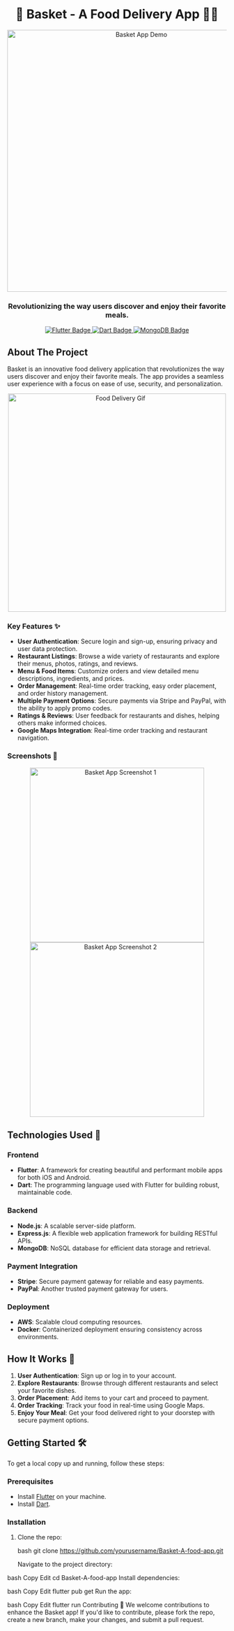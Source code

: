 <h1 align="center">🚀 Basket - A Food Delivery App 🍔🍕</h1>

<p align="center">
  <img src="https://miro.medium.com/max/1360/0*7Q3yvSIv_t0ioJ-Z.gif" alt="Basket App Demo" width="600">
</p>

<h3 align="center">Revolutionizing the way users discover and enjoy their favorite meals.</h3>

<p align="center">
  <a href="https://flutter.dev" target="_blank">
    <img src="https://img.shields.io/badge/Tech-Flutter-blue?style=for-the-badge&logo=flutter" alt="Flutter Badge">
  </a>
  <a href="https://dart.dev" target="_blank">
    <img src="https://img.shields.io/badge/Tech-Dart-blue?style=for-the-badge&logo=dart" alt="Dart Badge">
  </a>
  <a href="https://www.mongodb.com" target="_blank">
    <img src="https://img.shields.io/badge/Database-MongoDB-green?style=for-the-badge&logo=mongodb" alt="MongoDB Badge">
  </a>
</p>

## About The Project

Basket is an innovative food delivery application that revolutionizes the way users discover and enjoy their favorite meals. The app provides a seamless user experience with a focus on ease of use, security, and personalization.

<p align="center">
  <img src="https://cdn.dribbble.com/users/160548/screenshots/4555861/food_delivery_1x.gif" alt="Food Delivery Gif" width="500">
</p>

### Key Features ✨

- **User Authentication**: Secure login and sign-up, ensuring privacy and user data protection.
- **Restaurant Listings**: Browse a wide variety of restaurants and explore their menus, photos, ratings, and reviews.
- **Menu & Food Items**: Customize orders and view detailed menu descriptions, ingredients, and prices.
- **Order Management**: Real-time order tracking, easy order placement, and order history management.
- **Multiple Payment Options**: Secure payments via Stripe and PayPal, with the ability to apply promo codes.
- **Ratings & Reviews**: User feedback for restaurants and dishes, helping others make informed choices.
- **Google Maps Integration**: Real-time order tracking and restaurant navigation.

### Screenshots 📸

<p align="center">
  <img src="https://media.giphy.com/media/3o6Zt61tLzNw5A01EC/giphy.gif" alt="Basket App Screenshot 1" width="400">
  <img src="https://media.giphy.com/media/3o6Zt61tLzNw5A01EC/giphy.gif" alt="Basket App Screenshot 2" width="400">
</p>

## Technologies Used 🔧

### Frontend

- **Flutter**: A framework for creating beautiful and performant mobile apps for both iOS and Android.
- **Dart**: The programming language used with Flutter for building robust, maintainable code.

### Backend

- **Node.js**: A scalable server-side platform.
- **Express.js**: A flexible web application framework for building RESTful APIs.
- **MongoDB**: NoSQL database for efficient data storage and retrieval.

### Payment Integration

- **Stripe**: Secure payment gateway for reliable and easy payments.
- **PayPal**: Another trusted payment gateway for users.

### Deployment

- **AWS**: Scalable cloud computing resources.
- **Docker**: Containerized deployment ensuring consistency across environments.

## How It Works 🚀

1. **User Authentication**: Sign up or log in to your account.
2. **Explore Restaurants**: Browse through different restaurants and select your favorite dishes.
3. **Order Placement**: Add items to your cart and proceed to payment.
4. **Order Tracking**: Track your food in real-time using Google Maps.
5. **Enjoy Your Meal**: Get your food delivered right to your doorstep with secure payment options.

## Getting Started 🛠

To get a local copy up and running, follow these steps:

### Prerequisites

- Install [Flutter](https://flutter.dev/docs/get-started/install) on your machine.
- Install [Dart](https://dart.dev/get-dart).

### Installation

1. Clone the repo:

   bash
   git clone https://github.com/yourusername/Basket-A-food-app.git

   Navigate to the project directory:

bash
Copy
Edit
cd Basket-A-food-app
Install dependencies:

bash
Copy
Edit
flutter pub get
Run the app:

bash
Copy
Edit
flutter run
Contributing 🤝
We welcome contributions to enhance the Basket app! If you'd like to contribute, please fork the repo, create a new branch, make your changes, and submit a pull request.
